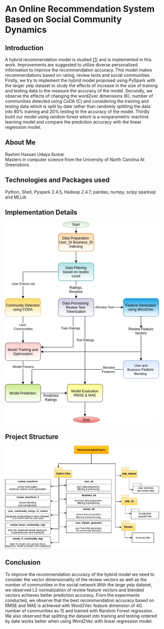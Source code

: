 # An Online Recommendation System Based on Social Community Dynamics
## Introduction 

A hybrid recommendation model is studied [[1]](https://ieeexplore.ieee.org/document/8635542) and is implemented in this work. Improvements are suggested to utilize diverse personalized information to improve the recommendation accuracy. This model makes recommendations based on rating, review texts and social communities. Firstly, we try to implement the hybrid model proposed using PySpark with the larger yelp dataset to study the effects of increase in the size of training and testing data to the measure the accuracy of the model. Secondly, we observe the effects of changing the word2vec dimensions (K), number of communities detected using CoDA (C) and considering the training and testing data which is split by date rather than randomly splitting the data into 80% training and 20% testing to the accuracy of the model. Thirdly build our model using random forest which is a nonparametric machine learning model and compare the prediction accuracy with the linear regression model.

## About Me
 Rashmi Hassan Udaya Kumar<br/>
 Masters in computer science from the University of North Carolina At Greensboro. 

## Technologies and Packages used
Python, Shell, Pyspark 2.4.5, Hadoop 2.4.7, pandas, numpy, scipy sparksql and MLLib

## Implementation Details
![](/images/implementationDetails.png)
## Project Structure
![](/images/projectStructure.png)
## Conclusion
To improve the recommendation accuracy of the hybrid model we need to consider the vector dimensionality of the review vectors as well as the number of communities in the social network.With the large yelp dataset, we observed L2 normalization of review feature vectors and blended vectors achieves better prediction accuracy. From the experiments conducted, we observe that the best recommendation accuracy based on RMSE and MAE is achieved with Word2Vec feature dimension of 40, number of communities as 15 and trained with Random Forest regression. We also observed that splitting the dataset into training and testing ordered by date works better when
using Word2Vec with linear regression model.
